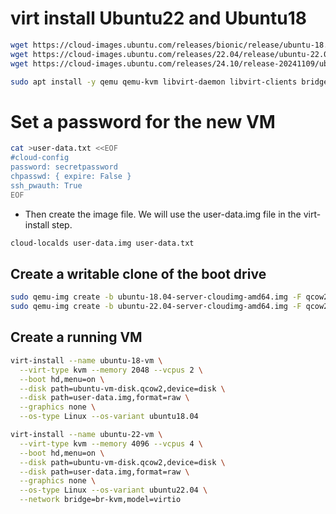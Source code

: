 # virt install Ubuntu22 and Ubuntu18

```sh
wget https://cloud-images.ubuntu.com/releases/bionic/release/ubuntu-18.04-server-cloudimg-amd64.img
wget https://cloud-images.ubuntu.com/releases/22.04/release/ubuntu-22.04-server-cloudimg-amd64.img
wget https://cloud-images.ubuntu.com/releases/24.10/release-20241109/ubuntu-24.10-server-cloudimg-amd64.img
```
```sh
sudo apt install -y qemu qemu-kvm libvirt-daemon libvirt-clients bridge-utils virt-manager cloud-image-utils libguestfs-tools
```
# Set a password for the new VM
```sh
cat >user-data.txt <<EOF
#cloud-config
password: secretpassword
chpasswd: { expire: False }
ssh_pwauth: True
EOF
```

- Then create the image file. We will use the user-data.img file in the virt-install step.

```sh
cloud-localds user-data.img user-data.txt
```

## Create a writable clone of the boot drive
```sh
sudo qemu-img create -b ubuntu-18.04-server-cloudimg-amd64.img -F qcow2 -f qcow2 ubuntu-vm-disk.qcow2 20G
sudo qemu-img create -b ubuntu-22.04-server-cloudimg-amd64.img -F qcow2 -f qcow2 ubuntu-vm-disk.qcow2 50G
```

## Create a running VM
```sh
virt-install --name ubuntu-18-vm \
  --virt-type kvm --memory 2048 --vcpus 2 \
  --boot hd,menu=on \
  --disk path=ubuntu-vm-disk.qcow2,device=disk \
  --disk path=user-data.img,format=raw \
  --graphics none \
  --os-type Linux --os-variant ubuntu18.04

virt-install --name ubuntu-22-vm \
  --virt-type kvm --memory 4096 --vcpus 4 \
  --boot hd,menu=on \
  --disk path=ubuntu-vm-disk.qcow2,device=disk \
  --disk path=user-data.img,format=raw \
  --graphics none \
  --os-type Linux --os-variant ubuntu22.04 \
  --network bridge=br-kvm,model=virtio
```

